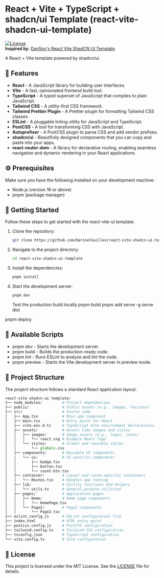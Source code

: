 # React + Vite + TypeScript + shadcn/ui Template (react-vite-shadcn-ui-template)

[![License](https://img.shields.io/badge/license-MIT-blue.svg)](https://github.com/Dan5py/react-vite-ui/blob/main/LICENSE)  
**Inspired by**: [Dan5py's React Vite ShadCN UI Template](https://github.com/dan5py/react-vite-shadcn-ui.git)


A React + Vite template powered by shadcn/ui.

## 🎉 Features

- **React** - A JavaScript library for building user interfaces.
- **Vite** - A fast, opinionated frontend build tool.
- **TypeScript** - A typed superset of JavaScript that compiles to plain JavaScript.
- **Tailwind CSS** - A utility-first CSS framework.
- **Tailwind Prettier Plugin** - A Prettier plugin for formatting Tailwind CSS classes.
- **ESLint** - A pluggable linting utility for JavaScript and TypeScript.
- **PostCSS** - A tool for transforming CSS with JavaScript.
- **Autoprefixer** - A PostCSS plugin to parse CSS and add vendor prefixes.
- **shadcn/ui** - Beautifully designed components that you can copy and paste into your apps.
- **react-router-dom** - A library for declarative routing, enabling seamless navigation and dynamic rendering in your React applications.

## ⚙️ Prerequisites

Make sure you have the following installed on your development machine:

- Node.js (version 16 or above)
- pnpm (package manager)

## 🚀 Getting Started

Follow these steps to get started with the react-vite-ui template:

1. Clone the repository:

   ```bash
   git clone https://github.com/DarinelGuillen/react-vite-shadcn-ui-template.git
   ```

2. Navigate to the project directory:

   ```bash
   cd react-vite-shadcn-ui-template
   ```

3. Install the dependencies:

   ```bash
   pnpm install
   ```

4. Start the development server:

   ```bash
   pnpm dev
   ```

   Test the production build locally
   pnpm build
pnpm add serve -g
serve dist

pnpm deploy


## 📜 Available Scripts

- pnpm dev - Starts the development server.
- pnpm build - Builds the production-ready code.
- pnpm lint - Runs ESLint to analyze and lint the code.
- pnpm preview - Starts the Vite development server in preview mode.

## 📂 Project Structure

The project structure follows a standard React application layout:

```python
react-vite-shadcn-ui-template/
├── node_modules/         # Project dependencies
├── public/               # Static assets (e.g., images, favicons)
├── src/                  # Source code
│   ├── App.tsx           # Main app component
│   ├── main.tsx          # Entry point for React
│   ├── vite-env.d.ts     # TypeScript Vite environment declarations
│   ├── assets/           # Assets like images and styles
│   │   ├── images/       # Image assets (e.g., logos, icons)
│   │   │   └── react.svg # Example React logo
│   │   └── styles/       # Global and reusable styles
│   │       └── globals.css
│   ├── components/       # Reusable UI components
│   │   └── ui/           # UI-specific components
│   │       ├── badge.tsx
│   │       ├── button.tsx
│   │       └── count-btn.tsx
│   ├── container/        # Layout and route-specific containers
│   │   └── Routes.tsx    # Handles app routing
│   ├── lib/              # Utility functions and helpers
│   │   └── utils.ts      # General-purpose utilities
│   ├── pages/            # Application pages
│   │   ├── Home/         # Home page components
│   │   │   └── HomePage.tsx
│   │   └── Page2/        # Page2 components
│   │       └── Page2.tsx
├── eslint.config.js      # ESLint configuration file
├── index.html            # HTML entry point
├── postcss.config.js     # PostCSS configuration
├── tailwind.config.ts    # Tailwind CSS configuration
├── tsconfig.json         # TypeScript configuration
└── vite.config.ts        # Vite configuration

```

## 📄 License

This project is licensed under the MIT License. See the [LICENSE](https://choosealicense.com/licenses/mit/) file for details.
